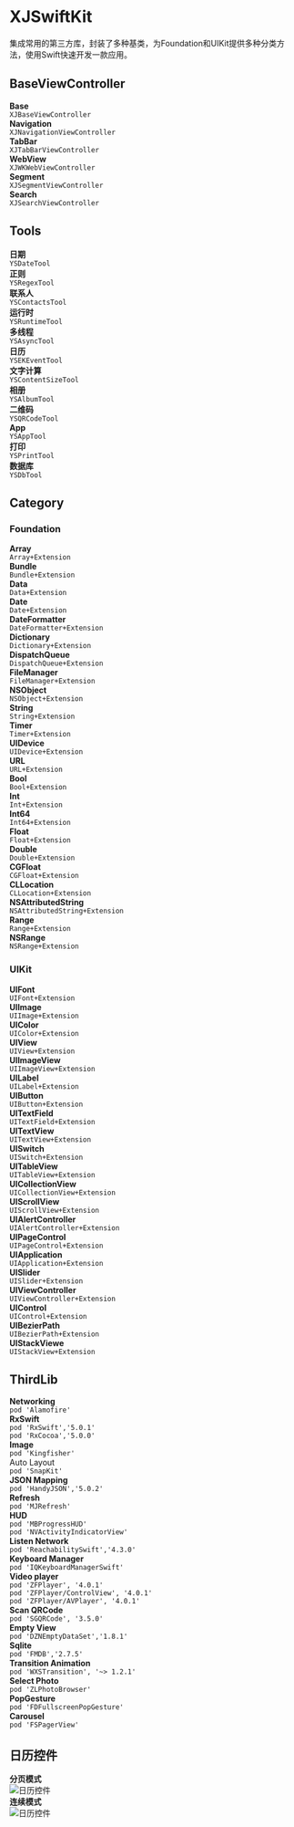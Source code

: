 # XJSwiftKit

集成常用的第三方库，封装了多种基类，为Foundation和UIKit提供多种分类方法，使用Swift快速开发一款应用。    

## BaseViewController
  __Base__  
  `XJBaseViewController`   
  __Navigation__  
  `XJNavigationViewController`   
  __TabBar__  
  `XJTabBarViewController`   
  __WebView__  
  `XJWKWebViewController`   
  __Segment__  
  `XJSegmentViewController`   
  __Search__  
  `XJSearchViewController` 
  
  ## Tools
  __日期__  
  `YSDateTool`   
  __正则__  
  `YSRegexTool`   
  __联系人__  
  `YSContactsTool`   
  __运行时__  
  `YSRuntimeTool`   
  __多线程__  
  `YSAsyncTool`   
  __日历__  
  `YSEKEventTool`   
  __文字计算__  
  `YSContentSizeTool`   
  __相册__  
  `YSAlbumTool`   
  __二维码__  
  `YSQRCodeTool`   
  __App__  
  `YSAppTool`   
  __打印__  
  `YSPrintTool`  
  __数据库__  
  `YSDbTool`  
  
## Category
  ### Foundation
  __Array__  
  `Array+Extension`  
  __Bundle__  
  `Bundle+Extension`   
  __Data__  
  `Data+Extension`   
  __Date__  
  `Date+Extension`   
  __DateFormatter__  
  `DateFormatter+Extension`   
  __Dictionary__  
  `Dictionary+Extension`   
  __DispatchQueue__  
  `DispatchQueue+Extension`   
  __FileManager__  
  `FileManager+Extension`   
  __NSObject__  
  `NSObject+Extension`   
  __String__  
  `String+Extension`   
  __Timer__  
  `Timer+Extension`   
  __UIDevice__  
  `UIDevice+Extension`   
  __URL__  
  `URL+Extension`   
  __Bool__  
  `Bool+Extension`   
  __Int__  
  `Int+Extension`   
  __Int64__  
  `Int64+Extension`   
  __Float__  
  `Float+Extension`     
  __Double__  
  `Double+Extension`     
  __CGFloat__  
  `CGFloat+Extension`     
  __CLLocation__  
  `CLLocation+Extension`     
  __NSAttributedString__  
  `NSAttributedString+Extension`   
  __Range__  
  `Range+Extension`   
  __NSRange__  
  `NSRange+Extension`  
  
  ### UIKit
  __UIFont__    
  `UIFont+Extension`   
  __UIImage__    
  `UIImage+Extension`   
  __UIColor__    
  `UIColor+Extension`   
  __UIView__    
  `UIView+Extension`   
  __UIImageView__    
  `UIImageView+Extension`   
  __UILabel__    
  `UILabel+Extension`   
  __UIButton__    
  `UIButton+Extension`   
  __UITextField__    
  `UITextField+Extension`   
  __UITextView__    
  `UITextView+Extension`   
  __UISwitch__    
  `UISwitch+Extension`   
  __UITableView__    
  `UITableView+Extension`   
  __UICollectionView__    
  `UICollectionView+Extension`  
  __UIScrollView__    
  `UIScrollView+Extension`   
  __UIAlertController__    
  `UIAlertController+Extension`   
  __UIPageControl__    
  `UIPageControl+Extension`   
  __UIApplication__    
  `UIApplication+Extension`   
  __UISlider__    
  `UISlider+Extension`   
  __UIViewController__    
  `UIViewController+Extension`   
  __UIControl__    
  `UIControl+Extension`   
  __UIBezierPath__    
  `UIBezierPath+Extension`  
  __UIStackViewe__    
  `UIStackView+Extension`  
 
## ThirdLib
  __Networking__  
  `pod 'Alamofire'`   
  __RxSwift__  
  `pod 'RxSwift','5.0.1'`   
  `pod 'RxCocoa','5.0.0'`  
  __Image__    
  `pod 'Kingfisher'`   
  Auto Layout    
  `pod 'SnapKit'`   
  __JSON Mapping__    
  `pod 'HandyJSON','5.0.2'`   
  __Refresh__  
  `pod 'MJRefresh'`  
  __HUD__  
  `pod 'MBProgressHUD'`  
  `pod 'NVActivityIndicatorView'`  
  __Listen Network__  
  `pod 'ReachabilitySwift','4.3.0'`   
  __Keyboard Manager__  
  `pod 'IQKeyboardManagerSwift'`  
  __Video player__  
  `pod 'ZFPlayer', '4.0.1'`    
  `pod 'ZFPlayer/ControlView', '4.0.1'`     
  `pod 'ZFPlayer/AVPlayer', '4.0.1'`   
  __Scan QRCode__  
  `pod 'SGQRCode', '3.5.0'`   
  __Empty View__  
  `pod 'DZNEmptyDataSet','1.8.1'`   
  __Sqlite__  
  `pod 'FMDB','2.7.5'`  
  __Transition Animation__  
  `pod 'WXSTransition', '~> 1.2.1'`  
  __Select Photo__  
  `pod 'ZLPhotoBrowser'`  
  __PopGesture__  
  `pod 'FDFullscreenPopGesture'`  
  __Carousel__  
  `pod 'FSPagerView' `  

  
## 日历控件
__分页模式__  
![日历控件](https://img2020.cnblogs.com/blog/775305/202111/775305-20211103173729225-1124094969.png)  
__连续模式__  
![日历控件](https://img2020.cnblogs.com/blog/775305/202111/775305-20211103173628943-209457087.png)  

  

  


  
  

 
